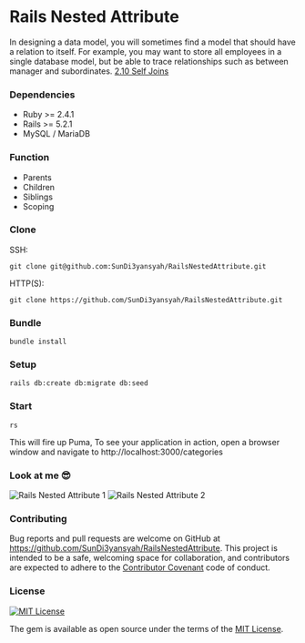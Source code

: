 # Rails Nested Attribute

In designing a data model, you will sometimes find a model that should have a relation to itself. For example, you may want to store all employees in a single database model, but be able to trace relationships such as between manager and subordinates. [2.10 Self Joins](http://guides.rubyonrails.org/association_basics.html#self-joins)


### Dependencies

- Ruby >= 2.4.1
- Rails >= 5.2.1
- MySQL / MariaDB


### Function

- Parents
- Children
- Siblings
- Scoping


### Clone

SSH:
```
git clone git@github.com:SunDi3yansyah/RailsNestedAttribute.git
```

HTTP(S):
```
git clone https://github.com/SunDi3yansyah/RailsNestedAttribute.git
```


### Bundle

```
bundle install
```


### Setup

```
rails db:create db:migrate db:seed
```


### Start

```
rs
```

This will fire up Puma, To see your application in action, open a browser window and navigate to http://localhost:3000/categories


### Look at me :sunglasses:

![Rails Nested Attribute 1](https://user-images.githubusercontent.com/3952281/48037165-d4bbe980-e19d-11e8-80b2-e6a54a02ed04.png)
![Rails Nested Attribute 2](https://user-images.githubusercontent.com/3952281/48037166-d5548000-e19d-11e8-9bdb-61576bb7da82.png)


### Contributing

Bug reports and pull requests are welcome on GitHub at https://github.com/SunDi3yansyah/RailsNestedAttribute. This project is intended to be a safe, welcoming space for collaboration, and contributors are expected to adhere to the [Contributor Covenant](http://contributor-covenant.org) code of conduct.


### License

[![MIT License](https://img.shields.io/dub/l/vibe-d.svg)](http://opensource.org/licenses/MIT)

The gem is available as open source under the terms of the [MIT License](http://opensource.org/licenses/MIT).

